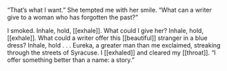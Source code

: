 “That’s what I want.” She tempted me with her smile. “What can a writer give to a woman who has forgotten the past?”

I smoked. Inhale, hold, [[exhale]]. What could I give her? Inhale, hold, [[exhale]]. What could a writer offer this [[beautiful]] stranger in a blue dress? Inhale, hold . . . Eureka, a greater man than me exclaimed, streaking through the streets of Syracuse. I [[exhaled]] and cleared my [[throat]]. “I offer something better than a name: a story.”